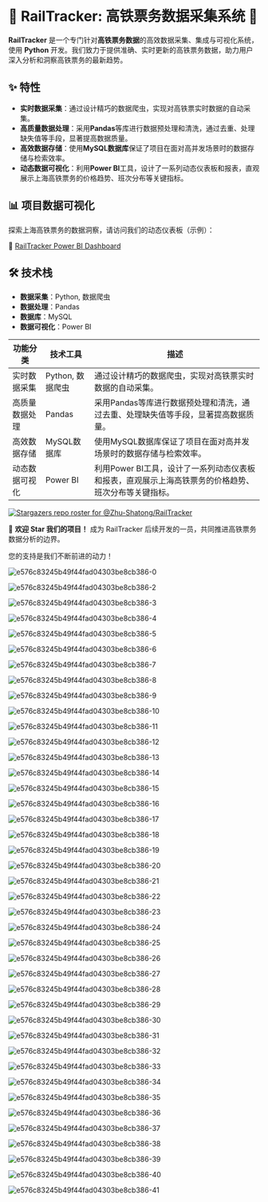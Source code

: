 # 🚄 RailTracker: 高铁票务数据采集系统 🌟

**RailTracker** 是一个专门针对**高铁票务数据**的高效数据采集、集成与可视化系统，使用 **Python** 开发。我们致力于提供准确、实时更新的高铁票务数据，助力用户深入分析和洞察高铁票务的最新趋势。

## ✨ 特性

- **实时数据采集**：通过设计精巧的数据爬虫，实现对高铁票实时数据的自动采集。
- **高质量数据处理**：采用**Pandas**等库进行数据预处理和清洗，通过去重、处理缺失值等手段，显著提高数据质量。
- **高效数据存储**：使用**MySQL数据库**保证了项目在面对高并发场景时的数据存储与检索效率。
- **动态数据可视化**：利用**Power BI**工具，设计了一系列动态仪表板和报表，直观展示上海高铁票务的价格趋势、班次分布等关键指标。

## 📊 项目数据可视化

探索上海高铁票务的数据洞察，请访问我们的动态仪表板（示例）：

🔗 [RailTracker Power BI Dashboard](https://app.powerbi.com/view?r=eyJrIjoiYzQ5MTQ0OGEtOTVkMS00OTQ5LWJhNGEtMzMyZTAzNzY4MTcwIiwidCI6IjZmMGJiNzJmLTUzNzctNGRkZi05MzZhLWI2YzcyYmYyMWFlMiIsImMiOjF9)

## 🛠 技术栈

- **数据采集**：Python, 数据爬虫
- **数据处理**：Pandas
- **数据库**：MySQL
- **数据可视化**：Power BI

| 功能分类       | 技术工具         | 描述                                                         |
| -------------- | ---------------- | ------------------------------------------------------------ |
| 实时数据采集   | Python, 数据爬虫 | 通过设计精巧的数据爬虫，实现对高铁票实时数据的自动采集。     |
| 高质量数据处理 | Pandas           | 采用Pandas等库进行数据预处理和清洗，通过去重、处理缺失值等手段，显著提高数据质量。 |
| 高效数据存储   | MySQL数据库      | 使用MySQL数据库保证了项目在面对高并发场景时的数据存储与检索效率。 |
| 动态数据可视化 | Power BI         | 利用Power BI工具，设计了一系列动态仪表板和报表，直观展示上海高铁票务的价格趋势、班次分布等关键指标。 |

[![Stargazers repo roster for @Zhu-Shatong/RailTracker](https://reporoster.com/stars/dark/Zhu-Shatong/RailTracker)](https://github.com/Zhu-Shatong/RailTracker/stargazers)

🌟 **欢迎 Star 我们的项目！** 成为 RailTracker 后续开发的一员，共同推进高铁票务数据分析的边界。

您的支持是我们不断前进的动力！



![e576c83245b49f44fad04303be8cb386-0](https://cdn.jsdelivr.net/gh/Zhu-Shatong/cloudimg/img/e576c83245b49f44fad04303be8cb386-0.jpg)

![e576c83245b49f44fad04303be8cb386-2](https://cdn.jsdelivr.net/gh/Zhu-Shatong/cloudimg/img/e576c83245b49f44fad04303be8cb386-2.jpg)

![e576c83245b49f44fad04303be8cb386-3](https://cdn.jsdelivr.net/gh/Zhu-Shatong/cloudimg/img/e576c83245b49f44fad04303be8cb386-3.jpg)

![e576c83245b49f44fad04303be8cb386-4](https://cdn.jsdelivr.net/gh/Zhu-Shatong/cloudimg/img/e576c83245b49f44fad04303be8cb386-4.jpg)

![e576c83245b49f44fad04303be8cb386-5](https://cdn.jsdelivr.net/gh/Zhu-Shatong/cloudimg/img/e576c83245b49f44fad04303be8cb386-5.jpg)

![e576c83245b49f44fad04303be8cb386-6](https://cdn.jsdelivr.net/gh/Zhu-Shatong/cloudimg/img/e576c83245b49f44fad04303be8cb386-6.jpg)

![e576c83245b49f44fad04303be8cb386-7](https://cdn.jsdelivr.net/gh/Zhu-Shatong/cloudimg/img/e576c83245b49f44fad04303be8cb386-7.jpg)

![e576c83245b49f44fad04303be8cb386-8](https://cdn.jsdelivr.net/gh/Zhu-Shatong/cloudimg/img/e576c83245b49f44fad04303be8cb386-8.jpg)

![e576c83245b49f44fad04303be8cb386-9](https://cdn.jsdelivr.net/gh/Zhu-Shatong/cloudimg/img/e576c83245b49f44fad04303be8cb386-9.jpg)

![e576c83245b49f44fad04303be8cb386-10](https://cdn.jsdelivr.net/gh/Zhu-Shatong/cloudimg/img/e576c83245b49f44fad04303be8cb386-10.jpg)

![e576c83245b49f44fad04303be8cb386-11](https://cdn.jsdelivr.net/gh/Zhu-Shatong/cloudimg/img/e576c83245b49f44fad04303be8cb386-11.jpg)

![e576c83245b49f44fad04303be8cb386-12](https://cdn.jsdelivr.net/gh/Zhu-Shatong/cloudimg/img/e576c83245b49f44fad04303be8cb386-12.jpg)

![e576c83245b49f44fad04303be8cb386-13](https://cdn.jsdelivr.net/gh/Zhu-Shatong/cloudimg/img/e576c83245b49f44fad04303be8cb386-13.jpg)

![e576c83245b49f44fad04303be8cb386-14](https://cdn.jsdelivr.net/gh/Zhu-Shatong/cloudimg/img/e576c83245b49f44fad04303be8cb386-14.jpg)

![e576c83245b49f44fad04303be8cb386-15](https://cdn.jsdelivr.net/gh/Zhu-Shatong/cloudimg/img/e576c83245b49f44fad04303be8cb386-15.jpg)

![e576c83245b49f44fad04303be8cb386-16](https://cdn.jsdelivr.net/gh/Zhu-Shatong/cloudimg/img/e576c83245b49f44fad04303be8cb386-16.jpg)

![e576c83245b49f44fad04303be8cb386-17](https://cdn.jsdelivr.net/gh/Zhu-Shatong/cloudimg/img/e576c83245b49f44fad04303be8cb386-17.jpg)

![e576c83245b49f44fad04303be8cb386-18](https://cdn.jsdelivr.net/gh/Zhu-Shatong/cloudimg/img/e576c83245b49f44fad04303be8cb386-18.jpg)

![e576c83245b49f44fad04303be8cb386-19](https://cdn.jsdelivr.net/gh/Zhu-Shatong/cloudimg/img/e576c83245b49f44fad04303be8cb386-19.jpg)

![e576c83245b49f44fad04303be8cb386-20](https://cdn.jsdelivr.net/gh/Zhu-Shatong/cloudimg/img/e576c83245b49f44fad04303be8cb386-20.jpg)

![e576c83245b49f44fad04303be8cb386-21](https://cdn.jsdelivr.net/gh/Zhu-Shatong/cloudimg/img/e576c83245b49f44fad04303be8cb386-21.jpg)

![e576c83245b49f44fad04303be8cb386-22](https://cdn.jsdelivr.net/gh/Zhu-Shatong/cloudimg/img/e576c83245b49f44fad04303be8cb386-22.jpg)

![e576c83245b49f44fad04303be8cb386-23](https://cdn.jsdelivr.net/gh/Zhu-Shatong/cloudimg/img/e576c83245b49f44fad04303be8cb386-23.jpg)

![e576c83245b49f44fad04303be8cb386-24](https://cdn.jsdelivr.net/gh/Zhu-Shatong/cloudimg/img/e576c83245b49f44fad04303be8cb386-24.jpg)

![e576c83245b49f44fad04303be8cb386-25](https://cdn.jsdelivr.net/gh/Zhu-Shatong/cloudimg/img/e576c83245b49f44fad04303be8cb386-25.jpg)

![e576c83245b49f44fad04303be8cb386-26](https://cdn.jsdelivr.net/gh/Zhu-Shatong/cloudimg/img/e576c83245b49f44fad04303be8cb386-26.jpg)

![e576c83245b49f44fad04303be8cb386-27](https://cdn.jsdelivr.net/gh/Zhu-Shatong/cloudimg/img/e576c83245b49f44fad04303be8cb386-27.jpg)

![e576c83245b49f44fad04303be8cb386-28](https://cdn.jsdelivr.net/gh/Zhu-Shatong/cloudimg/img/e576c83245b49f44fad04303be8cb386-28.jpg)

![e576c83245b49f44fad04303be8cb386-29](https://cdn.jsdelivr.net/gh/Zhu-Shatong/cloudimg/img/e576c83245b49f44fad04303be8cb386-29.jpg)

![e576c83245b49f44fad04303be8cb386-30](https://cdn.jsdelivr.net/gh/Zhu-Shatong/cloudimg/img/e576c83245b49f44fad04303be8cb386-30.jpg)

![e576c83245b49f44fad04303be8cb386-31](https://cdn.jsdelivr.net/gh/Zhu-Shatong/cloudimg/img/e576c83245b49f44fad04303be8cb386-31.jpg)

![e576c83245b49f44fad04303be8cb386-32](https://cdn.jsdelivr.net/gh/Zhu-Shatong/cloudimg/img/e576c83245b49f44fad04303be8cb386-32.jpg)

![e576c83245b49f44fad04303be8cb386-33](https://cdn.jsdelivr.net/gh/Zhu-Shatong/cloudimg/img/e576c83245b49f44fad04303be8cb386-33.jpg)

![e576c83245b49f44fad04303be8cb386-34](https://cdn.jsdelivr.net/gh/Zhu-Shatong/cloudimg/img/e576c83245b49f44fad04303be8cb386-34.jpg)

![e576c83245b49f44fad04303be8cb386-35](https://cdn.jsdelivr.net/gh/Zhu-Shatong/cloudimg/img/e576c83245b49f44fad04303be8cb386-35.jpg)

![e576c83245b49f44fad04303be8cb386-36](https://cdn.jsdelivr.net/gh/Zhu-Shatong/cloudimg/img/e576c83245b49f44fad04303be8cb386-36.jpg)

![e576c83245b49f44fad04303be8cb386-37](https://cdn.jsdelivr.net/gh/Zhu-Shatong/cloudimg/img/e576c83245b49f44fad04303be8cb386-37.jpg)

![e576c83245b49f44fad04303be8cb386-38](https://cdn.jsdelivr.net/gh/Zhu-Shatong/cloudimg/img/e576c83245b49f44fad04303be8cb386-38.jpg)

![e576c83245b49f44fad04303be8cb386-39](https://cdn.jsdelivr.net/gh/Zhu-Shatong/cloudimg/img/e576c83245b49f44fad04303be8cb386-39.jpg)

![e576c83245b49f44fad04303be8cb386-40](https://cdn.jsdelivr.net/gh/Zhu-Shatong/cloudimg/img/e576c83245b49f44fad04303be8cb386-40.jpg)

![e576c83245b49f44fad04303be8cb386-41](https://cdn.jsdelivr.net/gh/Zhu-Shatong/cloudimg/img/e576c83245b49f44fad04303be8cb386-41.jpg)

